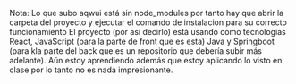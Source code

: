 Nota: Lo que subo aqwui está sin node_modules por tanto hay que abrir la carpeta del proyecto y ejecutar el comando de instalacion para su correcto funcionamiento
El proyecto (por asi decirlo) está usando como tecnologias React, JavaScript (para la parte de front que es esta) Java y Springboot (para kla parte del back que es un repositorio que debería subir más adelante).
Aún estoy aprendiendo además que estoy aplicando lo visto en clase por lo tanto no es nada impresionante. 
